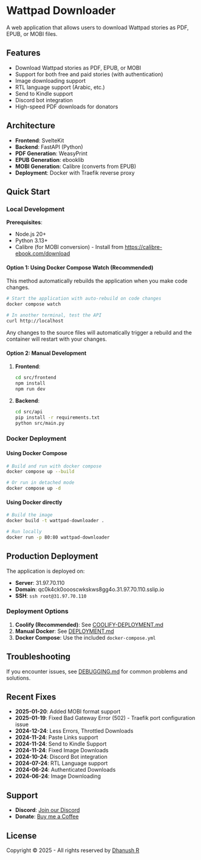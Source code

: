 # Wattpad Downloader

A web application that allows users to download Wattpad stories as PDF, EPUB, or MOBI files.

## Features

- Download Wattpad stories as PDF, EPUB, or MOBI
- Support for both free and paid stories (with authentication)
- Image downloading support
- RTL language support (Arabic, etc.)
- Send to Kindle support
- Discord bot integration
- High-speed PDF downloads for donators

## Architecture

- **Frontend**: SvelteKit
- **Backend**: FastAPI (Python)
- **PDF Generation**: WeasyPrint
- **EPUB Generation**: ebooklib
- **MOBI Generation**: Calibre (converts from EPUB)
- **Deployment**: Docker with Traefik reverse proxy

## Quick Start

### Local Development

**Prerequisites**: 
- Node.js 20+
- Python 3.13+
- Calibre (for MOBI conversion) - Install from https://calibre-ebook.com/download

#### Option 1: Using Docker Compose Watch (Recommended)

This method automatically rebuilds the application when you make code changes.

```bash
# Start the application with auto-rebuild on code changes
docker compose watch

# In another terminal, test the API
curl http://localhost
```

Any changes to the source files will automatically trigger a rebuild and the container will restart with your changes.

#### Option 2: Manual Development

1. **Frontend**:
   ```bash
   cd src/frontend
   npm install
   npm run dev
   ```

2. **Backend**:
   ```bash
   cd src/api
   pip install -r requirements.txt
   python src/main.py
   ```

### Docker Deployment

#### Using Docker Compose

```bash
# Build and run with docker compose
docker compose up --build

# Or run in detached mode
docker compose up -d
```

#### Using Docker directly

```bash
# Build the image
docker build -t wattpad-downloader .

# Run locally
docker run -p 80:80 wattpad-downloader
```

## Production Deployment

The application is deployed on:
- **Server**: 31.97.70.110
- **Domain**: qc0k4ck0oooscwkskws8gg4o.31.97.70.110.sslip.io
- **SSH**: `ssh root@31.97.70.110`

### Deployment Options

1. **Coolify (Recommended)**: See [COOLIFY-DEPLOYMENT.md](./COOLIFY-DEPLOYMENT.md)
2. **Manual Docker**: See [DEPLOYMENT.md](./DEPLOYMENT.md)
3. **Docker Compose**: Use the included `docker-compose.yml`

## Troubleshooting

If you encounter issues, see [DEBUGGING.md](./DEBUGGING.md) for common problems and solutions.

## Recent Fixes

- **2025-01-20**: Added MOBI format support
- **2025-01-19**: Fixed Bad Gateway Error (502) - Traefik port configuration issue
- **2024-12-24**: Less Errors, Throttled Downloads
- **2024-11-24**: Paste Links support
- **2024-11-24**: Send to Kindle Support
- **2024-11-24**: Fixed Image Downloads
- **2024-10-24**: Discord Bot integration
- **2024-07-24**: RTL Language support
- **2024-06-24**: Authenticated Downloads
- **2024-06-24**: Image Downloading

## Support

- **Discord**: [Join our Discord](https://discord.gg/P9RHC4KCwd)
- **Donate**: [Buy me a Coffee](https://buymeacoffee.com/theonlywayup)

## License

Copyright © 2025 - All rights reserved by [Dhanush R](https://rambhat.la)